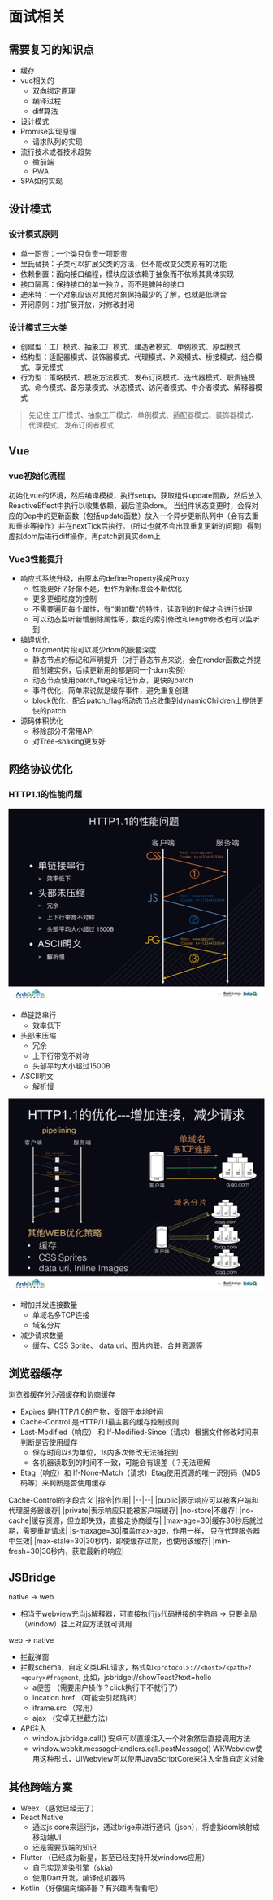 # 面试相关

## 需要复习的知识点

- 缓存
- vue相关的
  - 双向绑定原理
  - 编译过程
  - diff算法
- 设计模式
- Promise实现原理
  - 请求队列的实现
- 流行技术或者技术趋势
  - 微前端
  - PWA
- SPA如何实现

## 设计模式

### 设计模式原则

- 单一职责：一个类只负责一项职责
- 里氏替换：子类可以扩展父类的方法，但不能改变父类原有的功能
- 依赖倒置：面向接口编程，模块应该依赖于抽象而不依赖其具体实现
- 接口隔离：保持接口的单一独立，而不是臃肿的接口
- 迪米特：一个对象应该对其他对象保持最少的了解，也就是低耦合
- 开闭原则：对扩展开放，对修改封闭

### 设计模式三大类

- 创建型：工厂模式、抽象工厂模式、建造者模式、单例模式、原型模式
- 结构型：适配器模式、装饰器模式、代理模式、外观模式、桥接模式、组合模式、享元模式
- 行为型：策略模式、模板方法模式、发布订阅模式、迭代器模式、职责链模式、命令模式、备忘录模式、状态模式、访问者模式、中介者模式、解释器模式

> 先记住 工厂模式、抽象工厂模式、单例模式、适配器模式、装饰器模式、代理模式、发布订阅者模式

## Vue

### vue初始化流程

初始化vue的环境，然后编译模板，执行setup，获取组件update函数，然后放入ReactiveEffect中执行以收集依赖，最后渲染dom。
当组件状态变更时，会将对应的Dep中的更新函数（包括update函数）放入一个异步更新队列中（会有去重和重排等操作）并在nextTick后执行。（所以也就不会出现重复更新的问题）得到虚拟dom后进行diff操作，再patch到真实dom上

### Vue3性能提升

- 响应式系统升级，由原本的defineProperty换成Proxy
  - 性能更好？好像不是，但作为新标准会不断优化
  - 更多更细粒度的控制
  - 不需要遍历每个属性，有“懒加载”的特性，读取到的时候才会进行处理
  - 可以动态监听新增删除属性等，数组的索引修改和length修改也可以监听到
- 编译优化
  - fragment片段可以减少dom的嵌套深度
  - 静态节点的标记和声明提升（对于静态节点来说，会在render函数之外提前创建实例，后续更新用的都是同一个dom实例）
  - 动态节点使用patch_flag来标记节点，更快的patch
  - 事件优化，简单来说就是缓存事件，避免重复创建
  - block优化，配合patch_flag将动态节点收集到dynamicChildren上提供更快的patch
- 源码体积优化
  - 移除部分不常用API
  - 对Tree-shaking更友好

## 网络协议优化

### HTTP1.1的性能问题

![HTTP1.1性能问题](../assets/images/HTTP1.1%E6%80%A7%E8%83%BD%E9%97%AE%E9%A2%98.jpg)

- 单链路串行
  - 效率低下
- 头部未压缩
  - 冗余
  - 上下行带宽不对称
  - 头部平均大小超过1500B
- ASCII明文
  - 解析慢

![HTTP1.1优化](../assets/images/HTTP1.1%E4%BC%98%E5%8C%96.jpg)

- 增加并发连接数量
  - 单域名多TCP连接
  - 域名分片
- 减少请求数量
  - 缓存、CSS Sprite、 data uri、图片内联、合并资源等

## 浏览器缓存

浏览器缓存分为强缓存和协商缓存

- Expires 是HTTP/1.0的产物，受限于本地时间
- Cache-Control 是HTTP/1.1最主要的缓存控制规则
- Last-Modified（响应） 和 If-Modified-Since（请求）根据文件修改时间来判断是否使用缓存
  - 保存时间以s为单位，1s内多次修改无法捕捉到
  - 各机器读取到的时间不一致，可能会有误差（？无法理解
- Etag（响应）和 If-None-Match（请求）Etag使用资源的唯一识别码（MD5码等）来判断是否使用缓存

Cache-Control的字段含义
|指令|作用|
|--|--|
|public|表示响应可以被客户端和代理服务器缓存|
|private|表示响应只能被客户端缓存|
|no-store|不缓存|
|no-cache|缓存资源，但立即失效，直接走协商缓存|
|max-age=30|缓存30秒后就过期，需要重新请求|
|s-maxage=30|覆盖max-age，作用一样， 只在代理服务器中生效|
|max-stale=30|30秒内，即使缓存过期，也使用该缓存|
|min-fresh=30|30秒内，获取最新的响应|


## JSBridge

native -> web
- 相当于webview充当js解释器，可直接执行js代码拼接的字符串 -> 只要全局（window）挂上对应方法就可调用

web -> native
- 拦截弹窗
- 拦截schema，自定义类URL请求，格式如```<protocol>://<host>/<path>?<qeury>#fragment```, 比如，jsbridge://showToast?text=hello
  - a便签 （需要用户操作？click执行下不就行了）
  - location.href （可能会引起跳转）
  - iframe.src （常用）
  - ajax  （安卓无拦截方法）
- API注入
  - window.jsbridge.call() 安卓可以直接注入一个对象然后直接调用方法
  - window.webkit.messageHandlers.call.postMessage() WKWebview使用这种形式，UIWebview可以使用JavaScriptCore来注入全局自定义对象

## 其他跨端方案

- Weex （感觉已经无了）
- React Native
  - 通过js core来运行js，通过brige来进行通讯（json），将虚拟dom映射成移动端UI
  - 还是需要双端的知识
- Flutter （已经成为新星，甚至已经支持开发windows应用）
  - 自己实现渲染引擎（skia）
  - 使用Dart开发，编译成机器码
- Kotlin （好像偏向编译器？有兴趣再看看吧）